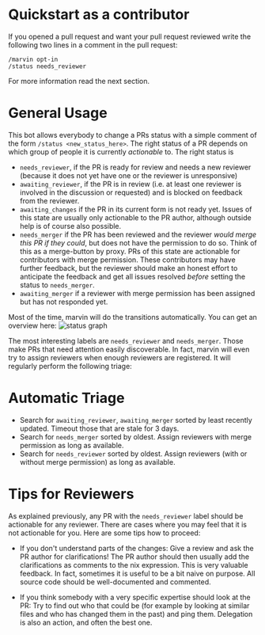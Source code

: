 # Quickstart as a contributor

If you opened a pull request and want your pull request reviewed write the following two lines in a comment in the pull request:

```
/marvin opt-in
/status needs_reviewer
```

For more information read the next section.

# General Usage

This bot allows everybody to change a PRs status with a simple comment of the form `/status <new_status_here>`. The right status of a PR depends on which group of people it is currently *actionable* to. The right status is

- `needs_reviewer`, if the PR is ready for review and needs a new reviewer (because it does not yet have one or the reviewer is unresponsive)
- `awaiting_reviewer`, if the PR is in review (i.e. at least one reviewer is involved in the discussion or requested) and is blocked on feedback from the reviewer.
- `awaiting_changes` if the PR in its current form is not ready yet. Issues of this state are usually only actionable to the PR author, although outside help is of course also possible.
- `needs_merger` if the PR has been reviewed and the reviewer *would merge this PR if they could*, but does not have the permission to do so. Think of this as a merge-button by proxy. PRs of this state are actionable for contributors with merge permission. These contributors may have further feedback, but the reviewer should make an honest effort to anticipate the feedback and get all issues resolved *before* setting the status to `needs_merger`.
- `awaiting_merger` if a reviewer with merge permission has been assigned but has not responded yet.

Most of the time, marvin will do the transitions automatically. You can get an overview here:
![status graph](doc/status.svg)

The most interesting labels are `needs_reviewer` and `needs_merger`. Those make PRs that need attention easily discoverable. In fact, marvin will even try to assign reviewers when enough reviewers are registered. It will regularly perform the following triage:

# Automatic Triage

- Search for `awaiting_reviewer`, `awaiting_merger` sorted by least recently updated. Timeout those that are stale for 3 days.
- Search for `needs_merger` sorted by oldest. Assign reviewers with merge permission as long as available.
- Search for `needs_reviewer` sorted by oldest. Assign reviewers (with or without merge permission) as long as available.

# Tips for Reviewers

As explained previously, any PR with the `needs_reviewer` label should be actionable for any reviewer. There are cases where you may feel that it is not actionable for you. Here are some tips how to proceed:

- If you don't understand parts of the changes: Give a review and ask the PR author for clarifications! The PR author should then usually add the clarifications as comments to the nix expression. This is very valuable feedback. In fact, sometimes it is useful to be a bit naive on purpose. All source code should be well-documented and commented.

- If you think somebody with a very specific expertise should look at the PR: Try to find out who that could be (for example by looking at similar files and who has changed them in the past) and ping them. Delegation is also an action, and often the best one.
